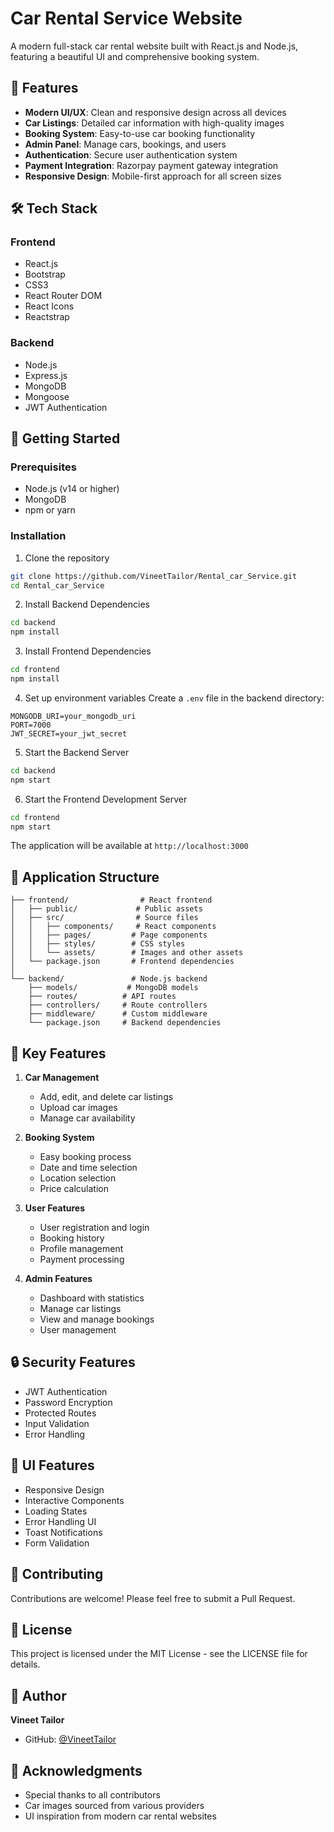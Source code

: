 # Car Rental Service Website

A modern full-stack car rental website built with React.js and Node.js, featuring a beautiful UI and comprehensive booking system.

## 🚗 Features

- **Modern UI/UX**: Clean and responsive design across all devices
- **Car Listings**: Detailed car information with high-quality images
- **Booking System**: Easy-to-use car booking functionality
- **Admin Panel**: Manage cars, bookings, and users
- **Authentication**: Secure user authentication system
- **Payment Integration**: Razorpay payment gateway integration
- **Responsive Design**: Mobile-first approach for all screen sizes

## 🛠️ Tech Stack

### Frontend
- React.js
- Bootstrap
- CSS3
- React Router DOM
- React Icons
- Reactstrap

### Backend
- Node.js
- Express.js
- MongoDB
- Mongoose
- JWT Authentication

## 🚀 Getting Started

### Prerequisites
- Node.js (v14 or higher)
- MongoDB
- npm or yarn

### Installation

1. Clone the repository
```bash
git clone https://github.com/VineetTailor/Rental_car_Service.git
cd Rental_car_Service
```

2. Install Backend Dependencies
```bash
cd backend
npm install
```

3. Install Frontend Dependencies
```bash
cd frontend
npm install
```

4. Set up environment variables
Create a `.env` file in the backend directory:
```env
MONGODB_URI=your_mongodb_uri
PORT=7000
JWT_SECRET=your_jwt_secret
```

5. Start the Backend Server
```bash
cd backend
npm start
```

6. Start the Frontend Development Server
```bash
cd frontend
npm start
```

The application will be available at `http://localhost:3000`

## 📱 Application Structure

```
├── frontend/                # React frontend
│   ├── public/             # Public assets
│   ├── src/                # Source files
│   │   ├── components/     # React components
│   │   ├── pages/         # Page components
│   │   ├── styles/        # CSS styles
│   │   └── assets/        # Images and other assets
│   └── package.json       # Frontend dependencies
│
└── backend/               # Node.js backend
    ├── models/           # MongoDB models
    ├── routes/          # API routes
    ├── controllers/     # Route controllers
    ├── middleware/      # Custom middleware
    └── package.json     # Backend dependencies
```

## 🌟 Key Features

1. **Car Management**
   - Add, edit, and delete car listings
   - Upload car images
   - Manage car availability

2. **Booking System**
   - Easy booking process
   - Date and time selection
   - Location selection
   - Price calculation

3. **User Features**
   - User registration and login
   - Booking history
   - Profile management
   - Payment processing

4. **Admin Features**
   - Dashboard with statistics
   - Manage car listings
   - View and manage bookings
   - User management

## 🔒 Security Features

- JWT Authentication
- Password Encryption
- Protected Routes
- Input Validation
- Error Handling

## 🎨 UI Features

- Responsive Design
- Interactive Components
- Loading States
- Error Handling UI
- Toast Notifications
- Form Validation

## 📝 Contributing

Contributions are welcome! Please feel free to submit a Pull Request.

## 📄 License

This project is licensed under the MIT License - see the LICENSE file for details.

## 👤 Author

**Vineet Tailor**
- GitHub: [@VineetTailor](https://github.com/VineetTailor)

## 🙏 Acknowledgments

- Special thanks to all contributors
- Car images sourced from various providers
- UI inspiration from modern car rental websites
